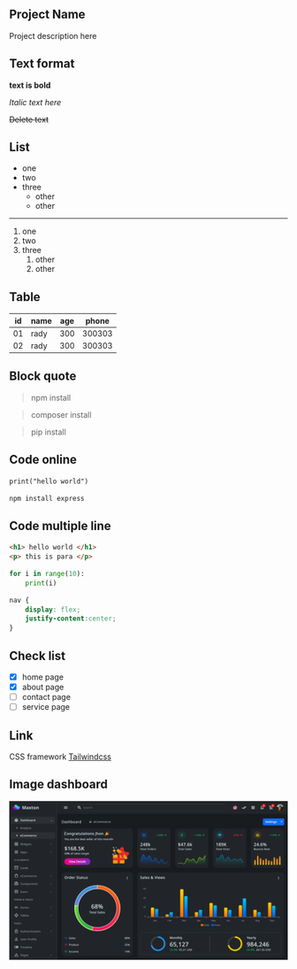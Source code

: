 ## Project Name 
Project description here

## Text format

**text is bold**

*Italic text here*

~~Delete text~~

## List
- one
- two
- three
    - other
    - other
---
1. one
2. two
3. three
    1. other
    2. other

## Table

| id  | name | age | phone |
|-----|------|-----|-------|
| 01  | rady | 300 | 300303|
| 02  | rady | 300 | 300303|

## Block quote

> npm install 

> composer install

> pip install


## Code online
`print("hello world")`

`npm install express`

## Code multiple line
```html
<h1> hello world </h1>
<p> this is para </p>
```
```python
for i in range(10):
    print(i)
```
```css
nav {
    display: flex;
    justify-content:center;
}
```
## Check list
- [x] home page
- [x] about page
- [ ] contact page
- [ ] service page

## Link 

CSS framework [Tailwindcss](https://tailwindcss.com/)

## Image dashboard
![Dashboard](dashboard.png)